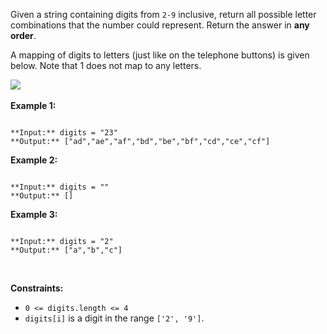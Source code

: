 Given a string containing digits from `2-9` inclusive, return all possible letter combinations that the number could represent. Return the answer in **any order**.


A mapping of digits to letters (just like on the telephone buttons) is given below. Note that 1 does not map to any letters.


![](https://assets.leetcode.com/uploads/2022/03/15/1200px-telephone-keypad2svg.png)
 


**Example 1:**



```

**Input:** digits = "23"
**Output:** ["ad","ae","af","bd","be","bf","cd","ce","cf"]

```

**Example 2:**



```

**Input:** digits = ""
**Output:** []

```

**Example 3:**



```

**Input:** digits = "2"
**Output:** ["a","b","c"]

```

 


**Constraints:**


* `0 <= digits.length <= 4`
* `digits[i]` is a digit in the range `['2', '9']`.


